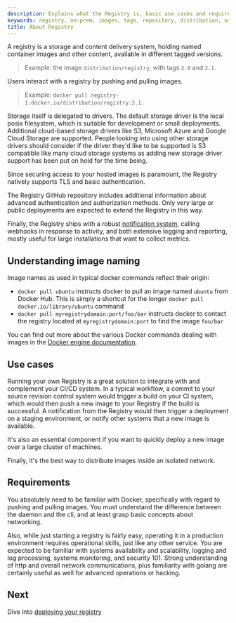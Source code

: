 ```yaml
---
description: Explains what the Registry is, basic use cases and requirements
keywords: registry, on-prem, images, tags, repository, distribution, use cases, requirements
title: About Registry
---
```


A registry is a storage and content delivery system, holding named container
images and other content, available in different tagged versions.

  > Example: the image `distribution/registry`, with tags `2.0` and `2.1`.

Users interact with a registry by pushing and pulling images.

  > Example: `docker pull registry-1.docker.io/distribution/registry:2.1`.

Storage itself is delegated to drivers. The default storage driver is the local
posix filesystem, which is suitable for development or small deployments.
Additional cloud-based storage drivers like S3, Microsoft Azure and Google Cloud Storage
are supported.  People looking into using other storage drivers should consider if
the driver they'd like to be supported is S3 compatible like many cloud storage systems
as adding new storage driver support has been put on hold for the time being.

Since securing access to your hosted images is paramount, the Registry natively
supports TLS and basic authentication.

The Registry GitHub repository includes additional information about advanced
authentication and authorization methods. Only very large or public deployments
are expected to extend the Registry in this way.

Finally, the Registry ships with a robust [notification system](notifications),
calling webhooks in response to activity, and both extensive logging and reporting,
mostly useful for large installations that want to collect metrics.

## Understanding image naming

Image names as used in typical docker commands reflect their origin:

 * `docker pull ubuntu` instructs docker to pull an image named `ubuntu` from Docker Hub. This is simply a shortcut for the longer `docker pull docker.io/library/ubuntu` command
 * `docker pull myregistrydomain:port/foo/bar` instructs docker to contact the registry located at `myregistrydomain:port` to find the image `foo/bar`

You can find out more about the various Docker commands dealing with images in
the [Docker engine documentation](https://docs.docker.com/engine/reference/commandline/cli/).

## Use cases

Running your own Registry is a great solution to integrate with and complement
your CI/CD system. In a typical workflow, a commit to your source revision
control system would trigger a build on your CI system, which would then push a
new image to your Registry if the build is successful. A notification from the
Registry would then trigger a deployment on a staging environment, or notify
other systems that a new image is available.

It's also an essential component if you want to quickly deploy a new image over
a large cluster of machines.

Finally, it's the best way to distribute images inside an isolated network.

## Requirements

You absolutely need to be familiar with Docker, specifically with regard to
pushing and pulling images. You must understand the difference between the
daemon and the cli, and at least grasp basic concepts about networking.

Also, while just starting a registry is fairly easy, operating it in a
production environment requires operational skills, just like any other service.
You are expected to be familiar with systems availability and scalability,
logging and log processing, systems monitoring, and security 101. Strong
understanding of http and overall network communications, plus familiarity with
golang are certainly useful as well for advanced operations or hacking.

## Next

Dive into [deploying your registry](deploying.md)
